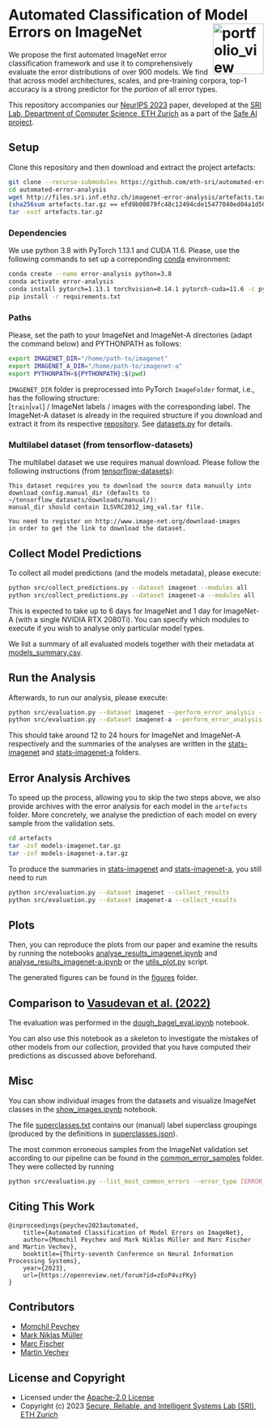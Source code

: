# Automated Classification of Model Errors on ImageNet <a href="https://www.sri.inf.ethz.ch/"><img width="100" alt="portfolio_view" align="right" src="http://safeai.ethz.ch/img/sri-logo.svg"></a>

We propose the first automated ImageNet error classification framework
and use it to comprehensively evaluate the error distributions of over 900 models.
We find that across model architectures, scales, and pre-training corpora, top-1
accuracy is a strong predictor for the _portion_ of all error types.

This repository accompanies our
[NeurIPS 2023](https://openreview.net/forum?id=zEoP4vzFKy) paper,
developed at the
[SRI Lab, Department of Computer Science, ETH Zurich](https://www.sri.inf.ethz.ch)
as a part of the [Safe AI project](http://safeai.ethz.ch).

## Setup

Clone this repository and then download and extract the project artefacts:
```bash
git clone --recurse-submodules https://github.com/eth-sri/automated-error-analysis.git
cd automated-error-analysis
wget http://files.sri.inf.ethz.ch/imagenet-error-analysis/artefacts.tar.gz
(sha256sum artefacts.tar.gz == efd9b00879fc48c12494cde15477040ed04a1d50b815aec15d33985ffb10adf1)
tar -xvzf artefacts.tar.gz
```

### Dependencies

We use python 3.8 with PyTorch 1.13.1 and CUDA 11.6. Please, use the following commands to set up a correponding [conda](https://docs.conda.io/en/latest/miniconda.html) environment:
```bash
conda create --name error-analysis python=3.8
conda activate error-analysis
conda install pytorch=1.13.1 torchvision=0.14.1 pytorch-cuda=11.6 -c pytorch -c nvidia
pip install -r requirements.txt
```

### Paths
Please, set the path to your ImageNet and ImageNet-A directories (adapt the command below) and PYTHONPATH as follows:
```bash
export IMAGENET_DIR="/home/path-to/imagenet"
export IMAGENET_A_DIR="/home/path-to/imagenet-a"
export PYTHONPATH=${PYTHONPATH}:$(pwd)
```

`IMAGENET_DIR` folder is preprocessed into PyTorch `ImageFolder` format, i.e., has the following structure:\
[`train`|`val`] / ImageNet labels / images with the corresponding label. The ImageNet-A dataset is already in the required structure if you download and extract it from its respective [repository](https://github.com/hendrycks/natural-adv-examples). See [datasets.py](src/datasets.py) for details.

### Multilabel dataset (from tensorflow-datasets)

The multilabel dataset we use requires manual download.
Please follow the following instructions (from [tensorflow-datasets](https://www.tensorflow.org/datasets/catalog/imagenet2012_multilabel)):
```
This dataset requires you to download the source data manually into
download_config.manual_dir (defaults to ~/tensorflow_datasets/downloads/manual/):
manual_dir should contain ILSVRC2012_img_val.tar file.

You need to register on http://www.image-net.org/download-images
in order to get the link to download the dataset.
```

## Collect Model Predictions

To collect all model predictions (and the models metadata), please execute:
```bash
python src/collect_predictions.py --dataset imagenet --modules all
python src/collect_predictions.py --dataset imagenet-a --modules all
```
This is expected to take up to 6 days for ImageNet and 1 day for ImageNet-A
(with a single NVIDIA RTX 2080Ti). You can specify which modules to execute if you
wish to analyse only particular model types.

We list a summary of all evaluated models together with their metadata at
[models_summary.csv](models_summary.csv).

## Run the Analysis

Afterwards, to run our analysis, please execute:
```bash
python src/evaluation.py --dataset imagenet --perform_error_analysis --collect_results
python src/evaluation.py --dataset imagenet-a --perform_error_analysis --collect_results
```

This should take around 12 to 24 hours for ImageNet and ImageNet-A respectively and
the summaries of the analyses are written in the [stats-imagenet](stats-imagenet) and
[stats-imagenet-a](stats-imagenet-a) folders.

## Error Analysis Archives

To speed up the process, allowing you to skip the two steps above,
we also provide archives with the error analysis for each model in the
`artefacts` folder. More concretely, we analyse the prediction of
each model on every sample from the validation sets.

```bash
cd artefacts
tar -zxf models-imagenet.tar.gz
tar -zxf models-imagenet-a.tar.gz
```

To produce the summaries in [stats-imagenet](stats-imagenet) and
[stats-imagenet-a](stats-imagenet-a), you still need to run

```bash
python src/evaluation.py --dataset imagenet --collect_results
python src/evaluation.py --dataset imagenet-a --collect_results
```

## Plots

Then, you can reproduce the plots from our paper and examine the results by running the
notebooks [analyse_results_imagenet.ipynb](src/analyse_results_imagenet.ipynb) and
[analyse_results_imagenet-a.ipynb](src/analyse_results_imagenet-a.ipynb) or
the [utils_plot.py](src/utils_plot.py) script.

The generated figures can be found in the [figures](figures) folder.

## Comparison to [Vasudevan et al. (2022)](https://openreview.net/forum?id=mowt1WNhTC7)

The evaluation was performed in the
[dough_bagel_eval.ipynb](src/dough_bagel_eval.ipynb) notebook.

You can also use this notebook as a skeleton to investigate the mistakes of
other models from our collection, provided that you have computed their
predictions as discussed above beforehand.

## Misc

You can show individual images from the datasets and visualize ImageNet classes
in the [show_images.ipynb](src/show_images.ipynb) notebook.

The file [superclasses.txt](artefacts/superclasses.txt) contains our (manual) label
superclass groupings (produced by the definitions in [superclasses.json](artefacts/superclasses.json)).

The most common erroneous samples from the ImageNet validation set according to
our pipeline can be found in the [common_error_samples](common_error_samples) folder.
They were collected by running
```bash
python src/evaluation.py --list_most_common_errors --error_type [ERROR_TYPE]
```

## Citing This Work

```
@inproceedings{peychev2023automated,
    title={Automated Classification of Model Errors on ImageNet},
    author={Momchil Peychev and Mark Niklas Müller and Marc Fischer and Martin Vechev},
    booktitle={Thirty-seventh Conference on Neural Information Processing Systems},
    year={2023},
    url={https://openreview.net/forum?id=zEoP4vzFKy}
}
```

## Contributors

* [Momchil Peychev](https://www.sri.inf.ethz.ch/people/momchil)
* [Mark Niklas Müller](https://www.sri.inf.ethz.ch/people/mark)
* [Marc Fischer](https://www.sri.inf.ethz.ch/people/marc)
* [Martin Vechev](https://www.sri.inf.ethz.ch/people/martin)

## License and Copyright

* Licensed under the [Apache-2.0 License](LICENSE)
* Copyright (c) 2023 [Secure, Reliable, and Intelligent Systems Lab (SRI), ETH Zurich](https://www.sri.inf.ethz.ch)
